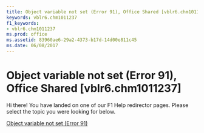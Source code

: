 ```yaml
---
title: Object variable not set (Error 91), Office Shared [vblr6.chm1011237]
keywords: vblr6.chm1011237
f1_keywords:
- vblr6.chm1011237
ms.prod: office
ms.assetid: 83960ae6-29a2-4373-b17d-14d00e811c45
ms.date: 06/08/2017
---
```



# Object variable not set (Error 91), Office Shared [vblr6.chm1011237]

Hi there! You have landed on one of our F1 Help redirector pages. Please select the topic you were looking for below.

[Object variable not set (Error 91)](http://msdn.microsoft.com/library/db8be8b0-9437-d53e-18b9-1d646b40ea66%28Office.15%29.aspx)

